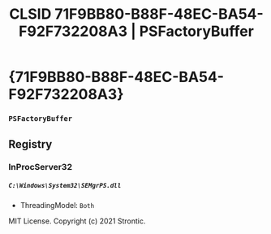 ﻿---
title: "CLSID 71F9BB80-B88F-48EC-BA54-F92F732208A3 | PSFactoryBuffer"
excerpt: What is COM-Object CLSID 71F9BB80-B88F-48EC-BA54-F92F732208A3?
---

# {71F9BB80-B88F-48EC-BA54-F92F732208A3}

### `PSFactoryBuffer`

## Registry


### InProcServer32

##### `C:\Windows\System32\SEMgrPS.dll`
* ThreadingModel: `Both`

MIT License. Copyright (c) 2021 Strontic.


